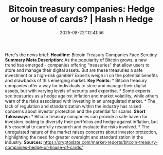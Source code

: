 ﻿---
title: "Bitcoin treasury companies: Hedge or house of cards? | Hash n Hedge"
date: "2025-08-22T12:41:56"
category: "Markets"
summary: ""
slug: "bitcoin-treasury-companies-hedge-or-house-of-cards"
source_urls:
  - ""
seo:
  title: "Bitcoin treasury companies: Hedge or house of cards? | Hash n Hedge | Hash n Hedge"
  description: ""
  keywords: ["news", "markets", "brief"]
---
Here's the news brief:  **Headline:** Bitcoin Treasury Companies Face Scrutiny  **Summary Meta Description:** As the popularity of Bitcoin grows, a new trend has emerged - companies offering "treasuries" that allow users to store and manage their digital assets. But are these treasuries a safe investment or a high-risk gamble? Experts weigh in on the potential benefits and drawbacks of this emerging market.  **Key Points:**  * Bitcoin treasury companies offer a way for individuals to store and manage their digital assets, but with varying levels of security and expertise. * Some experts see treasuries as a hedge against inflation and market volatility, while others warn of the risks associated with investing in an unregulated market. * The lack of regulation and standardization within the industry has raised concerns about investor protection and the potential for scams.  **Short Takeaways:**  * Bitcoin treasury companies can provide a safe haven for investors looking to diversify their portfolios and hedge against inflation, but it's essential to carefully research and evaluate the risks involved. * The unregulated nature of the market raises concerns about investor protection, highlighting the need for greater oversight and standardization in the industry.  **Sources:**  https://cryptoslate.com/market-reports/bitcoin-treasury-companies-hedge-or-house-of-cards/